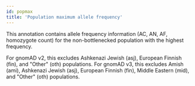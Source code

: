 ```yaml
---
id: popmax
title: 'Population maximum allele frequency'
---
```


This annotation contains allele frequency information (AC, AN, AF, homozygote count) for the non-bottlenecked population with the highest frequency. 

For gnomAD v2, this excludes Ashkenazi Jewish (asj), European Finnish (fin), and "Other" (oth) populations.
For gnomAD v3, this excludes Amish (ami), Ashkenazi Jewish (asj), European Finnish (fin), Middle Eastern (mid), and "Other" (oth) populations.
